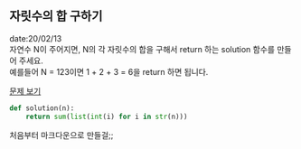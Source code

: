 ## 자릿수의 합 구하기
date:20/02/13  
자연수 N이 주어지면, N의 각 자릿수의 합을 구해서 return 하는 solution 함수를 만들어 주세요.  
예를들어 N = 123이면 1 + 2 + 3 = 6을 return 하면 됩니다.  

[문제 보기](https://programmers.co.kr/learn/courses/30/lessons/12931)

```python
def solution(n):
    return sum(list(int(i) for i in str(n)))
```

처음부터 마크다운으로 만들걸;;
